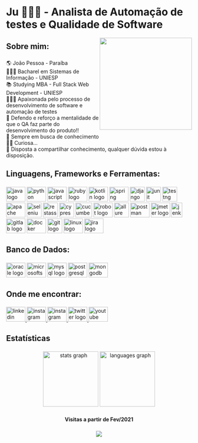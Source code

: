 <h1 align="left">Ju 👩🏾‍💻 - Analista de Automação de testes e Qualidade de Software</h1>
<img align="right" width="250" src="https://miro.medium.com/max/540/1*ng1IK0_zOVux2Wg6BL68Zg.png"</img>

###

<h2 align="left">Sobre mim:</h2>

###

<p align="left">🌎 João Pessoa - Paraíba<br>👩🏾‍🎓 Bacharel em Sistemas de Informação - UNIESP<br>📚 Studying MBA - Full Stack Web Development - UNIESP<br>👩🏾‍💻 Apaixonada pelo processo de desenvolvimento de software e automação de testes<br>🐞 Defendo e reforço a mentalidade de que o QA faz parte do desenvolvimento do produto!!<br>🌱 Sempre em busca de conhecimento<br>🕵️‍♀️ Curiosa...<br>🤝 Disposta a compartilhar conhecimento, qualquer dúvida estou à disposição.</p>

###

<h2 align="left">Linguagens, Frameworks e Ferramentas:</h2>

###

<div align="left">
  <img src="https://cdn.jsdelivr.net/gh/devicons/devicon/icons/java/java-original.svg" height="40" width="52" alt="java logo"  />
  <img src="https://cdn.jsdelivr.net/gh/devicons/devicon/icons/python/python-original.svg" height="40" width="52" alt="python logo"  />
  <img src="https://cdn.jsdelivr.net/gh/devicons/devicon/icons/javascript/javascript-original.svg" height="40" width="52" alt="javascript logo"  />
  <img src="https://cdn.jsdelivr.net/gh/devicons/devicon/icons/ruby/ruby-original.svg" height="40" width="52" alt="ruby logo"  />
  <img src="https://cdn.jsdelivr.net/gh/devicons/devicon/icons/kotlin/kotlin-original.svg" height="40" width="52" alt="kotlin logo"  />
  <img src="https://cdn.jsdelivr.net/gh/devicons/devicon/icons/spring/spring-original.svg" height="40" width="52" alt="spring logo"  />
  <img src="https://icon-library.com/images/django-icon/django-icon-0.jpg" height="40" width="40" alt="django logo"  />
  <img src="https://avatars.githubusercontent.com/u/874086?s=280&v=4" height="40" width="40" alt="junit logo"  />
  <img src="https://blog.knoldus.com/wp-content/uploads/2020/01/TESTNG.png" height="40" width="40" alt="testng logo"  />
  <img src="https://cdn.jsdelivr.net/gh/devicons/devicon/icons/apache/apache-original.svg" height="40" width="52" alt="apache logo"  />
  <img src="https://seeklogo.com/images/S/selenium-logo-A1B53CEFB0-seeklogo.com.png" height="40" width="40" alt="selenium logo"  />
  <img src="https://miro.medium.com/max/400/1*dbeTcEaIPgyZZ6aaC519RQ.png" height="40" width="40" alt="restassured logo"  />
  <img src="https://images.ctfassets.net/q5gr0s7pk997/Th8458WoDPgh1xOcYjv4Q/b2328d538c7d499853bfff3ac11540c5/Cypress.png" height="40" width="40" alt="cypress logo"  />
  <img src="https://i.pinimg.com/originals/87/e8/49/87e8491cdd5ee5dacf3059f0c0832ce7.png" height="40" width="45" alt="cucumber logo"  />
  <img src="https://cdn.jsdelivr.net/npm/simple-icons@4.19.0/icons/robotframework.svg" height="40" width="52" alt="robot logo"  />
  <img src="https://qagroovers.files.wordpress.com/2019/06/images.png" height="40" width="40" alt="allure logo"  />
    <img src="https://www.svgrepo.com/show/354202/postman-icon.svg" height="40" width="52" alt="postman logo"  />
  <img src="https://jmeter.apache.org/images/jmeter_square.png" height="40" width="52" alt="jmeter logo"  />
  <img src="https://upload.wikimedia.org/wikipedia/commons/thumb/e/e9/Jenkins_logo.svg/1200px-Jenkins_logo.svg.png" height="40" width="30" alt="jenkins logo"  />
  <img src="https://cdn.jsdelivr.net/gh/devicons/devicon/icons/gitlab/gitlab-original.svg" height="40" width="52" alt="gitlab logo"  />
  <img src="https://cdn.jsdelivr.net/gh/devicons/devicon/icons/docker/docker-original.svg" height="40" width="52" alt="docker logo"  />
  <img src="https://upload.wikimedia.org/wikipedia/commons/thumb/3/3f/Git_icon.svg/1024px-Git_icon.svg.png" height="40" width="40" alt="git logo"  />
  <img src="https://upload.wikimedia.org/wikipedia/commons/thumb/f/f1/Icons8_flat_linux.svg/1200px-Icons8_flat_linux.svg.png" height="40" width="52" alt="linux logo"  />
  <img src="https://cdn.jsdelivr.net/gh/devicons/devicon/icons/jira/jira-original.svg" height="40" width="52" alt="jira logo"  />
  
  
</div>

###

<h2 align="left">Banco de Dados:</h2>

###

<div align="left">
  <img src="https://cdn.jsdelivr.net/gh/devicons/devicon/icons/oracle/oracle-original.svg" height="40" width="52" alt="oracle logo"  />
  <img src="https://cdn.jsdelivr.net/gh/devicons/devicon/icons/microsoftsqlserver/microsoftsqlserver-plain.svg" height="40" width="52" alt="microsoftsqlserver logo"  />
  <img src="https://cdn.jsdelivr.net/gh/devicons/devicon/icons/mysql/mysql-original.svg" height="40" width="52" alt="mysql logo"  />
  <img src="https://cdn.jsdelivr.net/gh/devicons/devicon/icons/postgresql/postgresql-original.svg" height="40" width="52" alt="postgresql logo"  />
  <img src="https://cdn.jsdelivr.net/gh/devicons/devicon/icons/mongodb/mongodb-original.svg" height="40" width="52" alt="mongodb logo"  />
</div>

###

<h2 align="left">Onde me encontrar:</h2>

###

<div align="left">
  <a href="https://www.linkedin.com/in/jussaragranja/" target="_blank">
    <img src="https://raw.githubusercontent.com/maurodesouza/profile-readme-generator/master/src/assets/icons/social/linkedin/default.svg" width="52" height="40" alt="linkedin logo"  />
  </a>
  <a href="https://www.instagram.com/jussaragranja/" target="_blank">
    <img src="https://raw.githubusercontent.com/maurodesouza/profile-readme-generator/master/src/assets/icons/social/instagram/default.svg" width="52" height="40" alt="instagram logo"  />
  </a>
  
  <a href="https://gitlab.com/jussaragranja/" target="_blank">
    <img src="https://cdn.jsdelivr.net/gh/devicons/devicon/icons/gitlab/gitlab-original.svg" width="52" height="40" alt="instagram logo"  />
  </a>
  <a href="https://twitter.com/JuuhGranja" target="_blank">
    <img src="https://raw.githubusercontent.com/maurodesouza/profile-readme-generator/master/src/assets/icons/social/twitter/default.svg" width="52" height="40" alt="twitter logo"  />
  </a>
  <a href="https://www.youtube.com/channel/UCk9diY3H_wU3bzj42i6NCaw" target="_blank">
    <img src="https://raw.githubusercontent.com/maurodesouza/profile-readme-generator/master/src/assets/icons/social/youtube/default.svg" width="52" height="40" alt="youtube logo"  />
  </a>
</div>

###

<h2 align="left">Estatísticas</h2>

###

<div align="center">
  <img src="https://github-readme-stats.vercel.app/api?hide_title=false&hide_rank=false&show_icons=true&include_all_commits=true&count_private=true&disable_animations=false&theme=codeSTACKr&locale=en&hide_border=false&username=jussaragranja" height="150" alt="stats graph"  />
    <img src="https://github-readme-stats.vercel.app/api/top-langs/?username=jussaragranja&hide_title=false&card_width=320&langs_count=5&theme=codeSTACKr&hide_border=false" height="150" alt="languages graph"  />
</div>

###

<h4 align="center">Visitas a partir de Fev/2021</h4>

###

<div align="center">
  <img src="https://profile-counter.glitch.me/jussaragranja/count.svg?"  />
</div>

###

